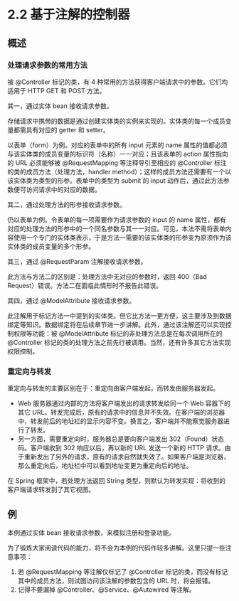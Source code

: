 # 2.2 基于注解的控制器

## 概述

### 处理请求参数的常用方法

被 @Controller 标记的类，有 4 种常用的方法获得客户端请求中的参数。它们均适用于 HTTP GET 和 POST 方法。

其一，通过实体 bean 接收请求参数。

存储请求中携带的数据是通过创建实体类的实例来实现的。实体类的每一个成员变量都需具有对应的 getter 和 setter。

以表单（form）为例。对应的表单中的所有 input 元素的 name 属性的值都必须与该实体类的成员变量的标识符（名称）一一对应；且该表单的 action 属性指向的 URL 必须能够被 @RequestMapping 等注释导引至相应的 @Controller 标注的类的成员方法（处理方法，handler method）；这样的成员方法还需要有一个以该实体类为类型的形参。表单中的类型为 submit 的 input 动作后，通过此方法参数便可访问请求中的对应的数据。

其二，通过处理方法的形参接收请求参数。

仍以表单为例。令表单的每一项需要作为请求参数的 input 的 name 属性，都有对应的处理方法的形参中的一个同名参数与其一一对应。可见，本法不需将表单内容使用一个专门的实体类表示，于是方法一需要的该实体类的形参变为原须作为该实体类的成员变量的多个形参。

其三，通过 @RequestParam 注解接收请求参数。

此方法与方法二的区别是：处理方法中无对应的参数时，返回 400（Bad Request）错误。方法二在面临此情形时不报告此错误。

其四，通过 @ModelAttribute 接收请求参数。

此注解用于标记方法一中提到的实体类。但它比方法一更方便，这主要涉及到数据绑定等知识。数据绑定将在后续章节进一步讲解。此外，通过该注解还可以实现控制权限等功能：被 @ModelAttribute 标记的非处理方法总是在每次调用所在的 @Controller 标记的类的处理方法之前先行被调用。当然，还有许多其它方法实现权限控制。

### 重定向与转发

重定向与转发的主要区别在于：重定向由客户端发起，而转发由服务器发起。
- Web 服务器通过内部的方法将客户端发出的请求转发给同一个 Web 容器下的其它 URL。转发完成后，原有的请求中的信息并不失效。在客户端的浏览器中，转发前后的地址栏的显示内容不变。换言之，客户端并不能察觉服务器进行了转发。
- 另一方面，需要重定向时，服务器总是要向客户端发出 302（Found）状态码。客户端收到 302 响应以后，再以新的 URL 发送一个新的 HTTP 请求。由于重新发出了另外的请求，原有的请求自然就失效了。如果客户端是浏览器，那么重定向后，地址栏中可以看到地址变更为重定向后的地址。

在 Spring 框架中，若处理方法返回 String 类型，则默认为转发实现：将收到的客户端请求转发到了其它视图。

## 例

本例通过实体 bean 接收请求参数，来模拟注册和登录功能。

为了锻炼大家阅读代码的能力，将不会为本例的代码作较多讲解。这里只提一些注意事项：

1. 若 @RequestMapping 等注解仅标记了 @Controller 标记的类，而没有标记其中的成员方法，则试图访问该注解的参数包含的 URL 时，将会报错。
2. 记得不要漏掉 @Controller、@Service、@Autowired 等注解。
